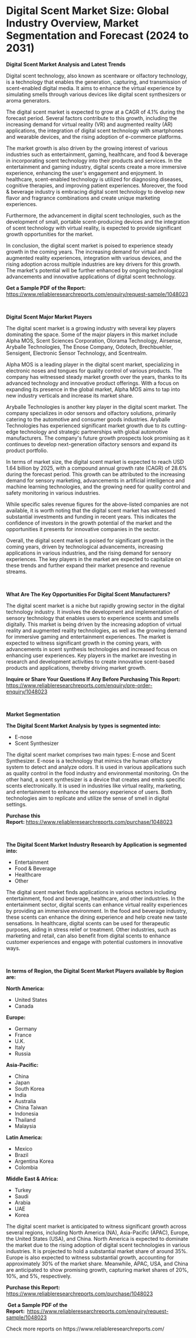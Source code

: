 <p><h1>Digital Scent Market Size: Global Industry Overview, Market Segmentation and Forecast (2024 to 2031)</h1></p><p><strong>Digital Scent Market Analysis and Latest Trends</strong></p>
<p><p>Digital scent technology, also known as scentware or olfactory technology, is a technology that enables the generation, capturing, and transmission of scent-enabled digital media. It aims to enhance the virtual experience by simulating smells through various devices like digital scent synthesizers or aroma generators.</p><p>The digital scent market is expected to grow at a CAGR of 4.1% during the forecast period. Several factors contribute to this growth, including the increasing demand for virtual reality (VR) and augmented reality (AR) applications, the integration of digital scent technology with smartphones and wearable devices, and the rising adoption of e-commerce platforms.</p><p>The market growth is also driven by the growing interest of various industries such as entertainment, gaming, healthcare, and food & beverage in incorporating scent technology into their products and services. In the entertainment and gaming industry, digital scents create a more immersive experience, enhancing the user's engagement and enjoyment. In healthcare, scent-enabled technology is utilized for diagnosing diseases, cognitive therapies, and improving patient experiences. Moreover, the food & beverage industry is embracing digital scent technology to develop new flavor and fragrance combinations and create unique marketing experiences.</p><p>Furthermore, the advancement in digital scent technologies, such as the development of small, portable scent-producing devices and the integration of scent technology with virtual reality, is expected to provide significant growth opportunities for the market.</p><p>In conclusion, the digital scent market is poised to experience steady growth in the coming years. The increasing demand for virtual and augmented reality experiences, integration with various devices, and the rising adoption across multiple industries are key drivers for this growth. The market's potential will be further enhanced by ongoing technological advancements and innovative applications of digital scent technology.</p></p>
<p><strong>Get a Sample PDF of the Report:&nbsp;</strong> <a href="https://www.reliableresearchreports.com/enquiry/request-sample/1048023">https://www.reliableresearchreports.com/enquiry/request-sample/1048023</a></p>
<p>&nbsp;</p>
<p><strong>Digital Scent Major Market Players</strong></p>
<p><p>The digital scent market is a growing industry with several key players dominating the space. Some of the major players in this market include Alpha MOS, Scent Sciences Corporation, Olorama Technology, Airsense, Aryballe Technologies, The Enose Company, Odotech, Brechbuehler, Sensigent, Electronic Sensor Technology, and Scentrealm.</p><p>Alpha MOS is a leading player in the digital scent market, specializing in electronic noses and tongues for quality control of various products. The company has witnessed steady market growth over the years, thanks to its advanced technology and innovative product offerings. With a focus on expanding its presence in the global market, Alpha MOS aims to tap into new industry verticals and increase its market share.</p><p>Aryballe Technologies is another key player in the digital scent market. The company specializes in odor sensors and olfactory solutions, primarily catering to the automotive and consumer goods industries. Aryballe Technologies has experienced significant market growth due to its cutting-edge technology and strategic partnerships with global automotive manufacturers. The company's future growth prospects look promising as it continues to develop next-generation olfactory sensors and expand its product portfolio.</p><p>In terms of market size, the digital scent market is expected to reach USD 1.64 billion by 2025, with a compound annual growth rate (CAGR) of 28.6% during the forecast period. This growth can be attributed to the increasing demand for sensory marketing, advancements in artificial intelligence and machine learning technologies, and the growing need for quality control and safety monitoring in various industries.</p><p>While specific sales revenue figures for the above-listed companies are not available, it is worth noting that the digital scent market has witnessed substantial investments and funding in recent years. This indicates the confidence of investors in the growth potential of the market and the opportunities it presents for innovative companies in the sector.</p><p>Overall, the digital scent market is poised for significant growth in the coming years, driven by technological advancements, increasing applications in various industries, and the rising demand for sensory experiences. The key players in the market are expected to capitalize on these trends and further expand their market presence and revenue streams.</p></p>
<p>&nbsp;</p>
<p><strong>What Are The Key Opportunities For Digital Scent Manufacturers?</strong></p>
<p><p>The digital scent market is a niche but rapidly growing sector in the digital technology industry. It involves the development and implementation of sensory technology that enables users to experience scents and smells digitally. This market is being driven by the increasing adoption of virtual reality and augmented reality technologies, as well as the growing demand for immersive gaming and entertainment experiences. The market is expected to witness significant growth in the coming years, with advancements in scent synthesis technologies and increased focus on enhancing user experiences. Key players in the market are investing in research and development activities to create innovative scent-based products and applications, thereby driving market growth.</p></p>
<p><strong>Inquire or Share Your Questions If Any Before Purchasing This Report:</strong> <a href="https://www.reliableresearchreports.com/enquiry/pre-order-enquiry/1048023">https://www.reliableresearchreports.com/enquiry/pre-order-enquiry/1048023</a></p>
<p>&nbsp;</p>
<p><strong>Market Segmentation</strong></p>
<p><strong>The Digital Scent Market Analysis by types is segmented into:</strong></p>
<p><ul><li>E-nose</li><li>Scent Synthesizer</li></ul></p>
<p><p>The digital scent market comprises two main types: E-nose and Scent Synthesizer. E-nose is a technology that mimics the human olfactory system to detect and analyze odors. It is used in various applications such as quality control in the food industry and environmental monitoring. On the other hand, a scent synthesizer is a device that creates and emits specific scents electronically. It is used in industries like virtual reality, marketing, and entertainment to enhance the sensory experience of users. Both technologies aim to replicate and utilize the sense of smell in digital settings.</p></p>
<p><strong>Purchase this Report:&nbsp;</strong><a href="https://www.reliableresearchreports.com/purchase/1048023">https://www.reliableresearchreports.com/purchase/1048023</a></p>
<p>&nbsp;</p>
<p><strong>The Digital Scent Market Industry Research by Application is segmented into:</strong></p>
<p><ul><li>Entertainment</li><li>Food & Beverage</li><li>Healthcare</li><li>Other</li></ul></p>
<p><p>The digital scent market finds applications in various sectors including entertainment, food and beverage, healthcare, and other industries. In the entertainment sector, digital scents can enhance virtual reality experiences by providing an immersive environment. In the food and beverage industry, these scents can enhance the dining experience and help create new taste sensations. In healthcare, digital scents can be used for therapeutic purposes, aiding in stress relief or treatment. Other industries, such as marketing and retail, can also benefit from digital scents to enhance customer experiences and engage with potential customers in innovative ways.</p></p>
<p>&nbsp;</p>
<p><strong>In terms of Region, the Digital Scent Market Players available by Region are:</strong></p>
<p>
    <p> <strong> North America: </strong>
        <ul>
            <li>United States</li>
            <li>Canada</li>
        </ul>
        </p> 
    <p> <strong> Europe: </strong>
        <ul>
            <li>Germany</li>
            <li>France</li>
            <li>U.K.</li>
            <li>Italy</li>
            <li>Russia</li>
        </ul>
        </p> 
    <p> <strong> Asia-Pacific: </strong>
        <ul>
            <li>China</li>
            <li>Japan</li>
            <li>South Korea</li>
            <li>India</li>
            <li>Australia</li>
            <li>China Taiwan</li>
            <li>Indonesia</li>
            <li>Thailand</li>
            <li>Malaysia</li>
        </ul>
        </p> 
    <p> <strong> Latin America: </strong>
        <ul>
            <li>Mexico</li>
            <li>Brazil</li>
            <li>Argentina Korea</li>
            <li>Colombia</li>
        </ul>
        </p> 
    <p> <strong> Middle East & Africa: </strong>
        <ul>
            <li>Turkey</li>
            <li>Saudi</li>
            <li>Arabia</li>
            <li>UAE</li>
            <li>Korea</li>
        </ul>
    </p>
    </p>
<p><p>The digital scent market is anticipated to witness significant growth across several regions, including North America (NA), Asia-Pacific (APAC), Europe, the United States (USA), and China. North America is expected to dominate the market due to the rising adoption of digital scent technologies in various industries. It is projected to hold a substantial market share of around 35%. Europe is also expected to witness substantial growth, accounting for approximately 30% of the market share. Meanwhile, APAC, USA, and China are anticipated to show promising growth, capturing market shares of 20%, 10%, and 5%, respectively.</p></p>
<p><strong>Purchase this Report: </strong><a href="https://www.reliableresearchreports.com/purchase/1048023">https://www.reliableresearchreports.com/purchase/1048023</a></p>
<p>&nbsp;<strong>Get a Sample PDF of the Report:&nbsp;&nbsp;</strong><a href="https://www.reliableresearchreports.com/enquiry/request-sample/1048023">https://www.reliableresearchreports.com/enquiry/request-sample/1048023</a></p>
<p><strong></strong></p>
<p>Check more reports on https://www.reliableresearchreports.com/</p>